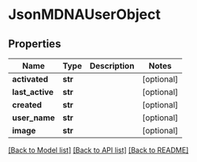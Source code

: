 # JsonMDNAUserObject


## Properties
Name | Type | Description | Notes
------------ | ------------- | ------------- | -------------
**activated** | **str** |  | [optional] 
**last_active** | **str** |  | [optional] 
**created** | **str** |  | [optional] 
**user_name** | **str** |  | [optional] 
**image** | **str** |  | [optional] 

[[Back to Model list]](../README.md#documentation-for-models) [[Back to API list]](../README.md#documentation-for-api-endpoints) [[Back to README]](../README.md)


